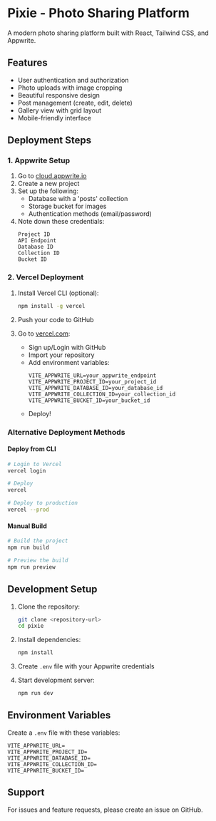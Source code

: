 # Pixie - Photo Sharing Platform

A modern photo sharing platform built with React, Tailwind CSS, and Appwrite.

## Features

- User authentication and authorization
- Photo uploads with image cropping
- Beautiful responsive design
- Post management (create, edit, delete)
- Gallery view with grid layout
- Mobile-friendly interface

## Deployment Steps

### 1. Appwrite Setup

1. Go to [cloud.appwrite.io](https://cloud.appwrite.io)
2. Create a new project
3. Set up the following:
   - Database with a 'posts' collection
   - Storage bucket for images
   - Authentication methods (email/password)
4. Note down these credentials:
   ```
   Project ID
   API Endpoint
   Database ID
   Collection ID
   Bucket ID
   ```

### 2. Vercel Deployment

1. Install Vercel CLI (optional):
   ```bash
   npm install -g vercel
   ```

2. Push your code to GitHub

3. Go to [vercel.com](https://vercel.com):
   - Sign up/Login with GitHub
   - Import your repository
   - Add environment variables:
     ```
     VITE_APPWRITE_URL=your_appwrite_endpoint
     VITE_APPWRITE_PROJECT_ID=your_project_id
     VITE_APPWRITE_DATABASE_ID=your_database_id
     VITE_APPWRITE_COLLECTION_ID=your_collection_id
     VITE_APPWRITE_BUCKET_ID=your_bucket_id
     ```
   - Deploy!

### Alternative Deployment Methods

#### Deploy from CLI

```bash
# Login to Vercel
vercel login

# Deploy
vercel

# Deploy to production
vercel --prod
```

#### Manual Build

```bash
# Build the project
npm run build

# Preview the build
npm run preview
```

## Development Setup

1. Clone the repository:
   ```bash
   git clone <repository-url>
   cd pixie
   ```

2. Install dependencies:
   ```bash
   npm install
   ```

3. Create `.env` file with your Appwrite credentials

4. Start development server:
   ```bash
   npm run dev
   ```

## Environment Variables

Create a `.env` file with these variables:
```env
VITE_APPWRITE_URL=
VITE_APPWRITE_PROJECT_ID=
VITE_APPWRITE_DATABASE_ID=
VITE_APPWRITE_COLLECTION_ID=
VITE_APPWRITE_BUCKET_ID=
```

## Support

For issues and feature requests, please create an issue on GitHub.
